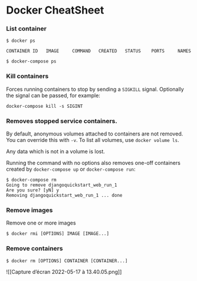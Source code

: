 # Docker CheatSheet

### List container

```shell
$ docker ps                                                               
CONTAINER ID   IMAGE     COMMAND   CREATED   STATUS    PORTS     NAMES
```

```shell
$ docker-compose ps
```

### Kill containers
Forces running containers to stop by sending a `SIGKILL` signal. Optionally the signal can be passed, for example:

```shell
docker-compose kill -s SIGINT
```

### Removes stopped service containers.

By default, anonymous volumes attached to containers are not removed. You can override this with `-v`. To list all volumes, use `docker volume ls`.

Any data which is not in a volume is lost.

Running the command with no options also removes one-off containers created by `docker-compose up` or `docker-compose run`:

```shell
$ docker-compose rm
Going to remove djangoquickstart_web_run_1
Are you sure? [yN] y
Removing djangoquickstart_web_run_1 ... done
```

### Remove images 
Remove one or more images

```shell
$ docker rmi [OPTIONS] IMAGE [IMAGE...]
```

### Remove containers

```shell
$ docker rm [OPTIONS] CONTAINER [CONTAINER...]
```

![[Capture d’écran 2022-05-17 à 13.40.05.png]]